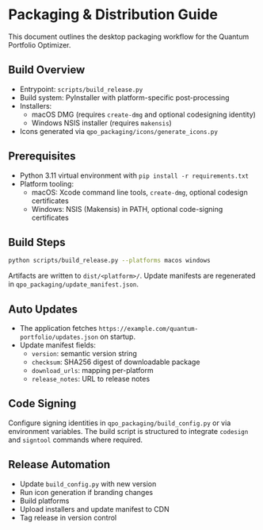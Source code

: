 # Packaging & Distribution Guide

This document outlines the desktop packaging workflow for the Quantum Portfolio Optimizer.

## Build Overview

- Entrypoint: `scripts/build_release.py`
- Build system: PyInstaller with platform-specific post-processing
- Installers:
  - macOS DMG (requires `create-dmg` and optional codesigning identity)
  - Windows NSIS installer (requires `makensis`)
- Icons generated via `qpo_packaging/icons/generate_icons.py`

## Prerequisites

- Python 3.11 virtual environment with `pip install -r requirements.txt`
- Platform tooling:
  - macOS: Xcode command line tools, `create-dmg`, optional codesign certificates
  - Windows: NSIS (Makensis) in PATH, optional code-signing certificates

## Build Steps

```bash
python scripts/build_release.py --platforms macos windows
```

Artifacts are written to `dist/<platform>/`. Update manifests are regenerated in `qpo_packaging/update_manifest.json`.

## Auto Updates

- The application fetches `https://example.com/quantum-portfolio/updates.json` on startup.
- Update manifest fields:
  - `version`: semantic version string
  - `checksum`: SHA256 digest of downloadable package
  - `download_urls`: mapping per-platform
  - `release_notes`: URL to release notes

## Code Signing

Configure signing identities in `qpo_packaging/build_config.py` or via environment variables. The build script is structured to integrate `codesign` and `signtool` commands where required.

## Release Automation

- Update `build_config.py` with new version
- Run icon generation if branding changes
- Build platforms
- Upload installers and update manifest to CDN
- Tag release in version control


